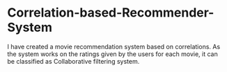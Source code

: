 # Correlation-based-Recommender-System
I have created a movie recommendation system based on correlations. As the system works on the ratings given by the users for each movie, it can be classified as Collaborative filtering system.
